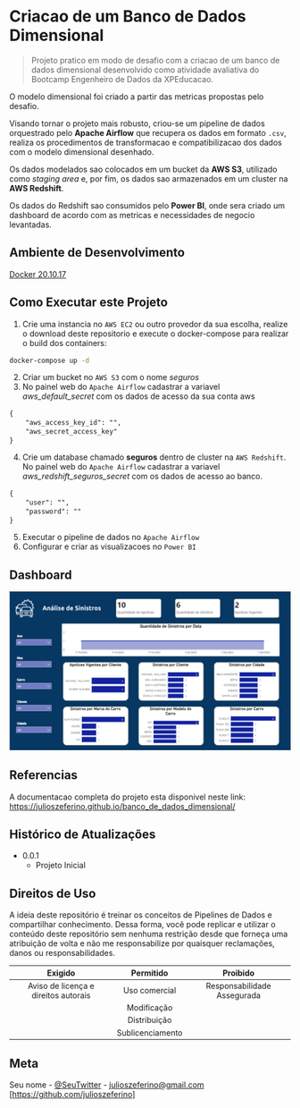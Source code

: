 # Criacao de um Banco de Dados Dimensional

> Projeto pratico em modo de desafio com a criacao de um banco de dados dimensional desenvolvido como atividade avaliativa do Bootcamp Engenheiro de Dados da XPEducacao.

O modelo dimensional foi criado a partir das metricas propostas pelo desafio.

Visando tornar o projeto mais robusto, criou-se um pipeline de dados orquestrado pelo **Apache Airflow** que recupera os dados em formato `.csv`, realiza os procedimentos de transformacao e compatibilizacao dos dados com o modelo dimensional desenhado.

Os dados modelados sao colocados em um bucket da **AWS S3**, utilizado como *staging area* e, por fim, os dados sao armazenados em um cluster na **AWS Redshift**.

Os dados do Redshift sao consumidos pelo **Power BI**, onde sera criado um dashboard de acordo com as metricas e necessidades de negocio levantadas.

## **Ambiente de Desenvolvimento**

[Docker 20.10.17](https://www.docker.com/)     

## **Como Executar este Projeto**

1. Crie uma instancia no `AWS EC2` ou outro provedor da sua escolha, realize o download deste repositorio e execute o docker-compose para realizar o build dos containers:

```bash
docker-compose up -d
```
2. Criar um bucket no `AWS S3` com o nome *seguros*
3. No painel web do `Apache Airflow` cadastrar a variavel *aws_default_secret* com os dados de acesso da sua conta aws
```
{
    "aws_access_key_id": "",
    "aws_secret_access_key"
}
```
4. Crie um database chamado **seguros** dentro de cluster na `AWS Redshift`. No painel web do `Apache Airflow` cadastrar a variavel *aws_redshift_seguros_secret* com os dados de acesso ao banco.
```
{
    "user": "",
    "password": ""
}
```
5. Executar o pipeline de dados no `Apache Airflow`
6. Configurar e criar as visualizacoes no `Power BI`

## **Dashboard**
[![Seguros](docs/media/seguros.png)](https://app.powerbi.com/view?r=eyJrIjoiNmIwNDg1ZjctZmY0YS00ZjYwLTlhYjgtMjcxNjQyZDJhZWY1IiwidCI6IjM0Zjc1YTY1LWUzYWItNDY3Yy1hNzhhLTcxNjkwNTBjMWY5MSJ9)  

## **Referencias**

A documentacao completa do projeto esta disponivel neste link: https://julioszeferino.github.io/banco_de_dados_dimensional/ 

## Histórico de Atualizações

* 0.0.1
    * Projeto Inicial

## Direitos de Uso
A ideia deste repositório é treinar os conceitos de Pipelines de Dados e compartilhar conhecimento. Dessa forma, você pode replicar e utilizar o conteúdo deste repositório sem nenhuma restrição desde que forneça uma atribuição de volta e não me responsabilize por quaisquer reclamações, danos ou responsabilidades.  

Exigido | Permitido |Proibido
:---: | :---: | :---:
Aviso de licença e direitos autorais | Uso comercial | Responsabilidade Assegurada
 || Modificação ||
 || Distribuição || 
 || Sublicenciamento ||

## Meta

Seu nome - [@SeuTwitter](https://twitter.com/julioszeferino) - julioszeferino@gmail.com
[https://github.com/julioszeferino] 
